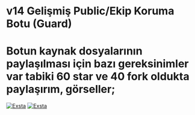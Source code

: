 # v14 Gelişmiş Public/Ekip Koruma Botu (Guard)
# Botun kaynak dosyalarının paylaşılması için bazı gereksinimler var tabiki 60 star ve 40 fork oldukta paylaşırım, görseller;
[![Exsta](https://media.discordapp.net/attachments/1160580876564955229/1160602739726876984/Ekran_skli_2023-10-08_192820.png)](https://github.com/exstadev/)
[![Exsta](https://media.discordapp.net/attachments/1160580876564955229/1160602740037271572/Ekran_skli_2023-10-08_193444.png)](https://github.com/exstadev/)
